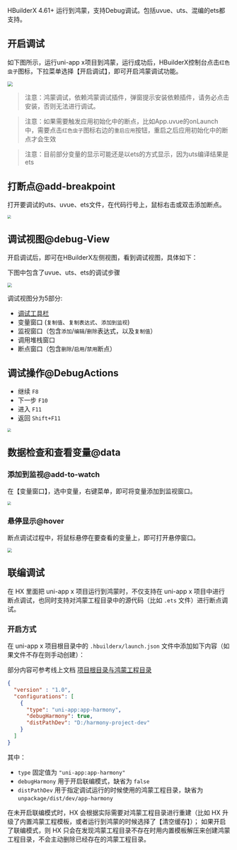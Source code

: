 HBuilderX 4.61+ 运行到鸿蒙，支持Debug调试。包括uvue、uts、混编的ets都支持。

## 开启调试

如下图所示，运行uni-app x项目到鸿蒙，运行成功后，HBuilderX控制台点击`红色虫子`图标，下拉菜单选择【开启调试】，即可开启鸿蒙调试功能。

<img src="https://web-ext-storage.dcloud.net.cn/hx/harmony/harmony-debug.png" style="zoom: 72%;" />

> 注意：鸿蒙调试，依赖鸿蒙调试插件，弹窗提示安装依赖插件，请务必点击安装，否则无法进行调试。

> 注意：如果需要触发应用初始化中的断点，比如App.uvue的onLaunch中，需要点击`红色虫子`图标右边的`重启应用`按钮，重启之后应用初始化中的断点才会生效

> 注意：目前部分变量的显示可能还是以ets的方式显示，因为uts编译结果是ets

## 打断点@add-breakpoint

打开要调试的uts、uvue、ets文件，在代码行号上，鼠标右击或双击添加断点。

<img src="https://qiniu-web-assets.dcloud.net.cn/unidoc/zh/uts-add-breakpoint.png" style="zoom: 50%;" />

## 调试视图@debug-View

开启调试后，即可在HBuilderX左侧视图，看到调试视图，具体如下：

下图中包含了uvue、uts、ets的调试步骤

<img src="https://web-ext-storage.dcloud.net.cn/hx/debug/harmony-debug.gif" style="zoom: 60%;" />

调试视图分为5部分:

- [调试工具栏](#debugactions)
- 变量窗口 (`复制值`、`复制表达式`、`添加到监视`)
- 监视窗口（包含`添加`/`编辑`/`删除`表达式，以及`复制值`）
- 调用堆栈窗口
- 断点窗口（包含`删除`/`启用`/`禁用`断点）

## 调试操作@DebugActions

- 继续 `F8`
- 下一步 `F10`
- 进入 `F11`
- 返回 `Shift+F11`

<img src="https://qiniu-web-assets.dcloud.net.cn/unidoc/zh/uts-debug-action.jpg" style="zoom: 50%;" />

## 数据检查和查看变量@data

### 添加到监视@add-to-watch

在【变量窗口】，选中变量，右键菜单，即可将变量添加到监视窗口。

<img src="https://qiniu-web-assets.dcloud.net.cn/unidoc/zh/uts-add_to_monitor.png" style="zoom: 50%;" />

### 悬停显示@hover

断点调试过程中，将鼠标悬停在要查看的变量上，即可打开悬停窗口。

<img src="https://qiniu-web-assets.dcloud.net.cn/unidoc/zh/uts-hovering_window.jpg" style="zoom: 60%;" />

## 联编调试

在 HX 里面把 uni-app x 项目运行到鸿蒙时，不仅支持在 uni-app x 项目中进行断点调试，也同时支持对鸿蒙工程目录中的源代码（比如 `.ets` 文件）进行断点调试。

### 开启方式

在 uni-app x 项目根目录中的 `.hbuilderx/launch.json` 文件中添加如下内容（如果文件不存在则手动创建）：

部分内容可参考线上文档 [项目根目录与鸿蒙工程目录](https://uniapp.dcloud.net.cn/tutorial/harmony/runbuild.html#project-path)

```json
{
  "version" : "1.0",
  "configurations": [
    {
      "type": "uni-app:app-harmony",
      "debugHarmony": true,
      "distPathDev": "D:/harmony-project-dev"
    }
  ]
}
```

其中：
- `type` 固定值为 `"uni-app:app-harmony"`
- `debugHarmony` 用于开启联编模式，缺省为 `false`
- `distPathDev` 用于指定调试运行的时候使用的鸿蒙工程目录，缺省为 `unpackage/dist/dev/app-harmony`

在未开启联编模式时，HX 会根据实际需要对鸿蒙工程目录进行重建（比如 HX 升级了内置鸿蒙工程模板，或者运行到鸿蒙的时候选择了【清空缓存】）；
如果开启了联编模式，则 HX 只会在发现鸿蒙工程目录不存在时用内置模板解压来创建鸿蒙工程目录，不会主动删除已经存在的鸿蒙工程目录。